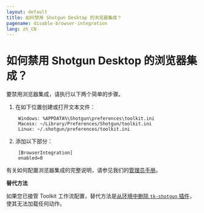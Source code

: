 ```yaml
---
layout: default
title: 如何禁用 Shotgun Desktop 的浏览器集成？
pagename: disable-browser-integration
lang: zh_CN
---
```


# 如何禁用 Shotgun Desktop 的浏览器集成？

要禁用浏览器集成，请执行以下两个简单的步骤。

1. 在如下位置创建或打开文本文件：

        Windows: %APPDATA%\Shotgun\preferences\toolkit.ini
        Macosx: ~/Library/Preferences/Shotgun/toolkit.ini
        Linux: ~/.shotgun/preferences/toolkit.ini

2. 添加以下部分：

        [BrowserIntegration]
        enabled=0

有关如何配置浏览器集成的完整说明，请参见我们的[管理员手册](https://support.shotgunsoftware.com/hc/zh-cn/articles/115000067493-Integrations-Admin-Guide#Toolkit%20Configuration%20File)。

**替代方法**

如果您已接管 Toolkit 工作流配置，替代方法是[从环境中删除 `tk-shotgun` 插件](https://github.com/shotgunsoftware/tk-config-default2/blob/master/env/project.yml#L48)，使其无法加载任何动作。